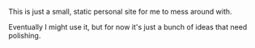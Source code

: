This is just a small, static personal site for me to mess around with.

Eventually I might use it, but for now it's just a bunch of ideas that need polishing.
